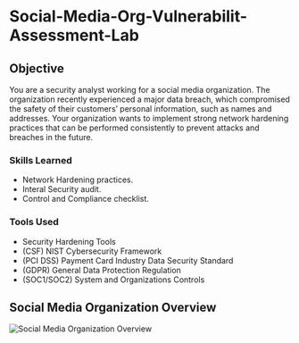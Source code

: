 # Social-Media-Org-Vulnerabilit-Assessment-Lab

## Objective
You are a security analyst working for a social media organization. The organization recently experienced a major data breach, which compromised the safety of their customers’ personal information, such as names and addresses. Your organization wants to implement strong network hardening practices that can be performed consistently to prevent attacks and breaches in the future. 

### Skills Learned

- Network Hardening practices.
- Interal Security audit.
- Control and Compliance checklist.

### Tools Used

- Security Hardening Tools
- (CSF) NIST Cybersecurity Framework
- (PCI DSS) Payment Card Industry Data Security Standard
- (GDPR) General Data Protection Regulation
- (SOC1/SOC2) System and Organizations Controls

## Social Media Organization Overview
![Social Media Organization Overview](https://github.com/JudahK96/Social-Media-Org-Vulnerabilit-Assessment-Lab/assets/170769994/bf8cedae-b1cf-4918-844b-592e4d615ac0)

